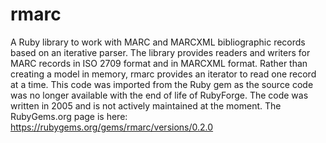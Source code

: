 # rmarc
A Ruby library to work with MARC and MARCXML bibliographic records based on an iterative parser. The library provides readers and writers for MARC records in ISO 2709 format and in MARCXML format. Rather than creating a model in memory, rmarc provides an iterator to read one record at a time. This code was imported from the Ruby gem as the source code was no longer available with the end of life of RubyForge. The code was written in 2005 and is not actively maintained at the moment. The RubyGems.org page is here: https://rubygems.org/gems/rmarc/versions/0.2.0
